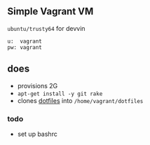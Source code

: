 ## Simple Vagrant VM

`ubuntu/trusty64` for devvin

```
u:  vagrant
pw: vagrant
```

## does
* provisions 2G 
* `apt-get install -y git rake`
* clones [dotfiles](https://github.com/NemSim/dotfiles) into `/home/vagrant/dotfiles`

### todo
* set up bashrc
